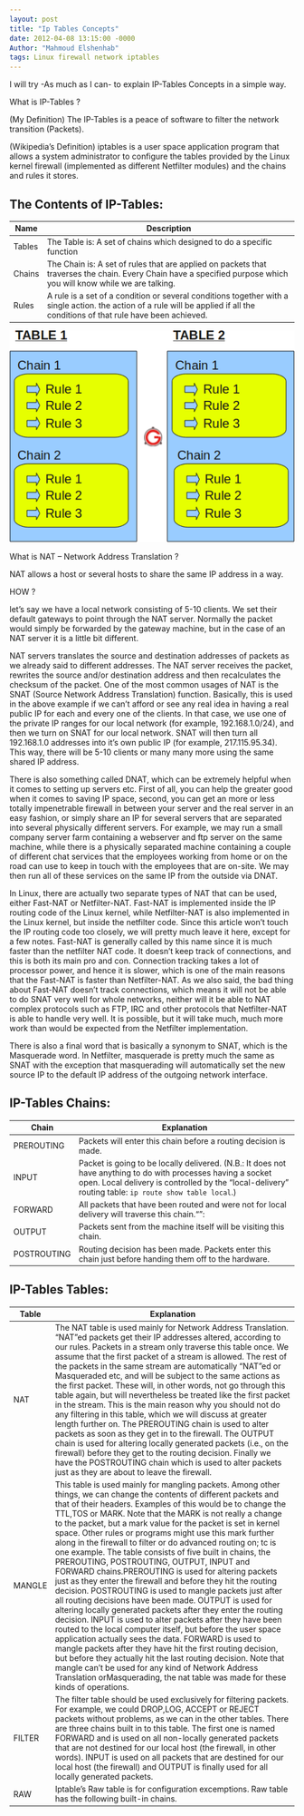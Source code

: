 ```yaml
---
layout: post
title: "Ip Tables Concepts"
date: 2012-04-08 13:15:00 -0000
Author: "Mahmoud Elshenhab"
tags: Linux firewall network iptables
---
```


I will try -As much as I can- to explain IP-Tables Concepts in a simple way.

What is IP-Tables ?

(My Definition) The IP-Tables is a peace of software to filter the network transition (Packets).

(Wikipedia’s Definition) iptables is a user space application program that allows a system administrator to configure the tables provided by the Linux kernel firewall (implemented as different Netfilter modules) and the chains and rules it stores.

 ## The Contents of IP-Tables:
|Name|Description|
|---|---|
|Tables|The Table is: A set of chains which designed to do a specific function|
|Chains|The Chain is: A set of rules that are applied on packets that traverses the chain. Every Chain have a specified purpose which you will know while we are talking.|
|Rules|A rule is a set of a condition or several conditions together with a single action. the action of a rule will be applied if all the conditions of that rule have been achieved.|

![](../media/iptables-table-chain-rule-structure.png)

What is NAT – Network Address Translation ?

NAT allows a host or several hosts to share the same IP address in a way.

HOW ?

let’s say we have a local network consisting of 5-10 clients. We set their default gateways to point through the NAT server. Normally the packet would simply be forwarded by the gateway machine, but in the case of an NAT server it is a little bit different.

NAT servers translates the source and destination addresses of packets as we already said to different addresses. The NAT server receives the packet, rewrites the source and/or destination address and then recalculates the checksum of the packet. One of the most common usages of NAT is the SNAT (Source Network Address Translation) function. Basically, this is used in the above example if we can’t afford or see any real idea in having a real public IP for each and every one of the clients. In that case, we use one of the private IP ranges for our local network (for example, 192.168.1.0/24), and then we turn on SNAT for our local network. SNAT will then turn all 192.168.1.0 addresses into it’s own public IP (for example, 217.115.95.34). This way, there will be 5-10 clients or many many more using the same shared IP address.

There is also something called DNAT, which can be extremely helpful when it comes to setting up servers etc. First of all, you can help the greater good when it comes to saving IP space, second, you can get an more or less totally impenetrable firewall in between your server and the real server in an easy fashion, or simply share an IP for several servers that are separated into several physically different servers. For example, we may run a small company server farm containing a webserver and ftp server on the same machine, while there is a physically separated machine containing a couple of different chat services that the employees working from home or on the road can use to keep in touch with the employees that are on-site. We may then run all of these services on the same IP from the outside via DNAT.

In Linux, there are actually two separate types of NAT that can be used, either Fast-NAT or Netfilter-NAT. Fast-NAT is implemented inside the IP routing code of the Linux kernel, while Netfilter-NAT is also implemented in the Linux kernel, but inside the netfilter code. Since this article won’t touch the IP routing code too closely, we will pretty much leave it here, except for a few notes. Fast-NAT is generally called by this name since it is much faster than the netfilter NAT code. It doesn’t keep track of connections, and this is both its main pro and con. Connection tracking takes a lot of processor power, and hence it is slower, which is one of the main reasons that the Fast-NAT is faster than Netfilter-NAT. As we also said, the bad thing about Fast-NAT doesn’t track connections, which means it will not be able to do SNAT very well for whole networks, neither will it be able to NAT complex protocols such as FTP, IRC and other protocols that Netfilter-NAT is able to handle very well. It is possible, but it will take much, much more work than would be expected from the Netfilter implementation.

There is also a final word that is basically a synonym to SNAT, which is the Masquerade word. In Netfilter, masquerade is pretty much the same as SNAT with the exception that masquerading will automatically set the new source IP to the default IP address of the outgoing network interface.

## IP-Tables Chains:
|Chain|Explanation|
|---|---|
|PREROUTING|Packets will enter this chain before a routing decision is made.|
|INPUT|Packet is going to be locally delivered. (N.B.: It does not have anything to do with processes having a socket open. Local delivery is controlled by the “local-delivery” routing table: `ip route show table local`.)|
|FORWARD|All packets that have been routed and were not for local delivery will traverse this chain.“”:|
|OUTPUT|Packets sent from the machine itself will be visiting this chain.|
|POSTROUTING|Routing decision has been made. Packets enter this chain just before handing them off to the hardware.|

## IP-Tables Tables:
|Table|Explanation|
|---|---|
|NAT|The NAT table is used mainly for Network Address Translation. “NAT”ed packets get their IP addresses altered, according to our rules. Packets in a stream only traverse this table once. We assume that the first packet of a stream is allowed. The rest of the packets in the same stream are automatically “NAT”ed or Masqueraded etc, and will be subject to the same actions as the first packet. These will, in other words, not go through this table again, but will nevertheless be treated like the first packet in the stream. This is the main reason why you should not do any filtering in this table, which we will discuss at greater length further on. The PREROUTING chain is used to alter packets as soon as they get in to the firewall. The OUTPUT chain is used for altering locally generated packets (i.e., on the firewall) before they get to the routing decision. Finally we have the POSTROUTING chain which is used to alter packets just as they are about to leave the firewall.|
|MANGLE|This table is used mainly for mangling packets. Among other things, we can change the contents of different packets and that of their headers. Examples of this would be to change the TTL,TOS or MARK. Note that the MARK is not really a change to the packet, but a mark value for the packet is set in kernel space. Other rules or programs might use this mark further along in the firewall to filter or do advanced routing on; tc is one example. The table consists of five built in chains, the PREROUTING, POSTROUTING, OUTPUT, INPUT and FORWARD chains.PREROUTING is used for altering packets just as they enter the firewall and before they hit the routing decision. POSTROUTING is used to mangle packets just after all routing decisions have been made. OUTPUT is used for altering locally generated packets after they enter the routing decision. INPUT is used to alter packets after they have been routed to the local computer itself, but before the user space application actually sees the data. FORWARD is used to mangle packets after they have hit the first routing decision, but before they actually hit the last routing decision. Note that mangle can’t be used for any kind of Network Address Translation orMasquerading, the nat table was made for these kinds of operations.|
|FILTER|The filter table should be used exclusively for filtering packets. For example, we could DROP,LOG, ACCEPT or REJECT packets without problems, as we can in the other tables. There are three chains built in to this table. The first one is named FORWARD and is used on all non-locally generated packets that are not destined for our local host (the firewall, in other words). INPUT is used on all packets that are destined for our local host (the firewall) and OUTPUT is finally used for all locally generated packets.|
|RAW|Iptable’s Raw table is for configuration excemptions. Raw table has the following built-in chains.|
